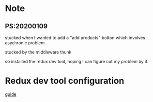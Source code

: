 

# Note
PS:20200109 
---------
stucked when I wanted to add a "add products" botton which involves asychronic problem. 

stucked by the middleware thunk

so installed the redux dev tool, hoping I can figure out my problem by it. 


# Redux dev tool configuration

[guide](https://medium.com/@samueldinesh/setting-up-redux-devtools-a-simple-guide-3b386a6254fa)